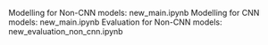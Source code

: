 Modelling for Non-CNN models: new_main.ipynb
Modelling for CNN models: new_main.ipynb
Evaluation for Non-CNN models: new_evaluation_non_cnn.ipynb

